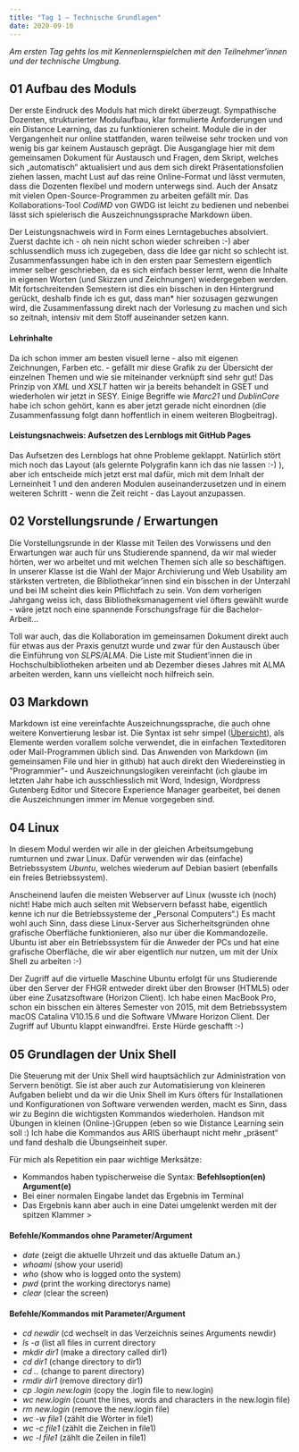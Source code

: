 ```yaml
---
title: "Tag 1 – Technische Grundlagen"
date: 2020-09-10
---
```


*Am ersten Tag gehts los mit Kennenlernspielchen mit den Teilnehmer’innen und der technische Umgbung.*

## 01 Aufbau des Moduls
Der erste Eindruck des Moduls hat mich direkt überzeugt. Sympathische Dozenten, strukturierter Modulaufbau, klar formulierte Anforderungen und ein Distance Learning, das zu funktionieren scheint. Module die in der Vergangenheit nur online stattfanden, waren teilweise sehr trocken und von wenig bis gar keinem Austausch geprägt. Die Ausganglage hier mit dem gemeinsamen Dokument für Austausch und Fragen, dem Skript, welches sich „automatisch“ aktualisiert und aus dem sich direkt Präsentationsfolien ziehen lassen, macht Lust auf das reine Online-Format und lässt vermuten, dass die Dozenten flexibel und modern unterwegs sind. Auch der Ansatz mit vielen Open-Source-Programmen zu arbeiten gefällt mir.  Das Kollaborations-Tool *CodiMD* von GWDG ist leicht zu bedienen und nebenbei lässt sich spielerisch die Auszeichnungssprache Markdown üben.

Der Leistungsnachweis wird in Form eines Lerntagebuches absolviert. Zuerst dachte ich - oh nein nicht schon wieder schreiben :-) aber schlussendlich muss ich zugegeben, dass die Idee gar nicht so schlecht ist. Zusammenfassungen habe ich in den ersten paar Semestern eigentlich immer selber geschrieben, da es sich einfach besser lernt, wenn die Inhalte in eigenen Worten (und Skizzen und Zeichnungen) wiedergegeben werden. Mit fortschreitenden Semestern ist dies ein bisschen in den Hintergrund gerückt, deshalb finde ich es gut, dass man* hier sozusagen gezwungen wird, die Zusammenfassung direkt nach der Vorlesung zu machen und sich so zeitnah, intensiv mit dem Stoff auseinander setzen kann.

#### Lehrinhalte
Da ich schon immer am besten visuell lerne - also mit eigenen Zeichnungen, Farben etc. - gefällt mir diese Grafik zu der Übersicht der einzelnen Themen und wie sie miteinander verknüpft sind sehr gut!
Das Prinzip von *XML* und *XSLT* hatten wir ja bereits behandelt in GSET und wiederholen wir jetzt in SESY. Einige Begriffe wie *Marc21* und *DublinCore* habe ich schon gehört, kann es aber jetzt gerade nicht einordnen (die Zusammenfassung folgt dann hoffentlich in einem weiteren Blogbeitrag).

#### Leistungsnachweis: Aufsetzen des Lernblogs mit GitHub Pages
Das Aufsetzen des Lernblogs hat ohne Probleme geklappt. Natürlich stört mich noch das Layout (als gelernte Polygrafin kann ich das nie lassen :-) ), aber ich entscheide mich jetzt erst mal dafür, mich mit dem Inhalt der Lerneinheit 1 und den anderen Modulen auseinanderzusetzen und in einem weiteren Schritt - wenn die Zeit reicht - das Layout anzupassen. 


## 02 Vorstellungsrunde / Erwartungen
Die Vorstellungsrunde in der Klasse mit Teilen des Vorwissens und den Erwartungen war auch für uns Studierende spannend, da wir mal wieder hörten, wer wo arbeitet und mit welchen Themen sich alle so beschäftigen. In unserer Klasse ist die Wahl der Major Archivierung und Web Usability am stärksten vertreten, die Bibliothekar’innen sind ein bisschen in der Unterzahl und bei IM scheint dies kein Pflichtfach zu sein. Von dem vorherigen Jahrgang weiss ich, dass Bibliotheksmanagement viel öfters gewählt wurde - wäre jetzt noch eine spannende Forschungsfrage für die Bachelor-Arbeit…

Toll war auch, das die Kollaboration im gemeinsamen Dokument direkt auch für etwas aus der Praxis genutzt wurde und zwar für den Austausch über die Einführung von *SLPS/ALMA*. Die Liste mit Studient’innen die in Hochschulbibliotheken arbeiten und ab Dezember dieses Jahres mit ALMA arbeiten werden, kann uns vielleicht noch hilfreich sein.


## 03 Markdown
Markdown ist eine vereinfachte Auszeichnungssprache, die auch ohne weitere Konvertierung lesbar ist. Die Syntax ist sehr simpel ([Übersicht](https://markdown.de/#block "Markdown Syntax")), als Elemente werden vorallem solche verwendet, die in einfachen Texteditoren oder Mail-Programmen üblich sind. Das Anwenden von Markdown (im gemeinsamen File und hier in github) hat auch direkt den Wiedereinstieg in "Programmier"- und Auszeichnungslogiken vereinfacht (ich glaube im letzten Jahr habe ich ausschliesslich mit Word, Indesign, Wordpress Gutenberg Editor und Sitecore Experience Manager gearbeitet, bei denen die Auszeichnungen immer im Menue vorgegeben sind.


## 04 Linux
In diesem Modul werden wir alle in der gleichen Arbeitsumgebung rumturnen und zwar Linux. Dafür verwenden wir das (einfache) Betriebssystem *Ubuntu*, welches wiederum auf Debian basiert (ebenfalls ein freies Betriebssystem).

Anscheinend laufen die meisten Webserver auf Linux (wusste ich (noch) nicht! Habe mich auch selten mit Webservern befasst habe, eigentlich kenne ich nur die Betriebssysteme der „Personal Computers“.) Es macht wohl auch Sinn, dass diese Linux-Server aus Sicherheitsgründen ohne grafische Oberfläche funktionieren, also nur über die Kommandozeile. Ubuntu ist aber ein Betriebssystem für die Anweder der PCs und hat eine grafische Oberfläche, die wir aber eigentlich nur nutzen, um mit der Unix Shell zu arbeiten :-)

Der Zugriff auf die virtuelle Maschine Ubuntu erfolgt für uns Studierende über den Server der FHGR entweder direkt über den Browser (HTML5) oder über eine Zusatzsoftware (Horizon Client). Ich habe einen MacBook Pro, schon ein bisschen ein älteres Semester von 2015, mit dem Betriebssystem macOS Catalina V10.15.6 und die Software VMware Horizon Client. Der Zugriff auf Ubuntu klappt einwandfrei. Erste Hürde geschafft :-)


## 05 Grundlagen der Unix Shell
Die Steuerung mit der Unix Shell wird hauptsächlich zur Administration von Servern benötigt. Sie ist aber auch zur Automatisierung von kleineren Aufgaben beliebt und da wir die Unix Shell im Kurs öfters für Installationen und  Konfigurationen von Software verwenden werden, macht es Sinn, dass wir zu Beginn die wichtigsten Kommandos wiederholen. Handson mit Übungen in kleinen (Online-)Gruppen (eben so wie Distance Learning sein soll :) Ich habe die Kommandos aus ARIS überhaupt nicht mehr „präsent“ und fand deshalb die Übungseinheit super.

Für mich als Repetition ein paar wichtige Merksätze: 
* Kommandos haben typischerweise die Syntax: **Befehlsoption(en) Argument(e)** 
* Bei einer normalen Eingabe landet das Ergebnis im Terminal
* Das Ergebnis kann aber auch in eine Datei umgelenkt werden mit der spitzen Klammer >

#### Befehle/Kommandos ohne Parameter/Argument
* *date* (zeigt die aktuelle Uhrzeit und das aktuelle Datum an.)
* *whoami* 		(show your userid)
* *who* 		(show who is logged onto the system)
* *pwd* 		(print the working directorys name)
* *clear* 		(clear the screen)

#### Befehle/Kommandos mit Parameter/Argument
* *cd newdir* (cd wechselt in das Verzeichnis seines Arguments newdir)
* *ls -a* 		(list all files in current directory
* *mkdir dir1* 	(make a directory called dir1)
* *cd dir1*		 (change directory to dir1)
* *cd ..* 		(change to parent directory)
* *rmdir dir1* 	(remove directory dir1)
* *cp .login new.login*    (copy the .login file to new.login)
* *wc new.login* 	(count the lines, words and characters in the new.login file)
* *rm new.login*	 (remove the new.login file)
* *wc -w file1* (zählt die Wörter in file1)
* *wc -c file1* (zählt die Zeichen in file1)
* *wc -l file1* (zählt die Zeilen in file1)



















